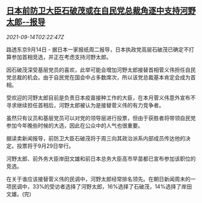 <!--1631586662000-->
[日本前防卫大臣石破茂或在自民党总裁角逐中支持河野太郎--报导](https://cn.reuters.com/article/japan-politics-0914-tues-idCNKBS2GA054)
------

<div><i>2021-09-14T02:22:47Z</i></div><p>路透东京9月14日 - 据日本一家报纸周二报导，日本执政党高层石破茂已确定不打算参加首相竞选，并正在考虑支持河野太郎。</p><p>因石破茂深受基层党员的喜欢，此举可能会增加河野太郎接替首相菅义伟担任自民党总裁的机会。由于自民党在国会中占多数席次，所以该党总裁基本肯定会成为首相。</p><p>受欢迎的河野太郎目前是负责日本疫苗接种工作的大臣，在本月菅义伟意外宣布不寻求继续担任首相后，河野太郎被认为是接替菅义伟的有力竞争者。</p><p>虽然只有议员和基层党员可以对党的领导层进行投票，但由于获胜者将带领自民党参加今年晚些时候的大选，因此在公众中的人气也很重要。</p><p>据读卖新闻报导，前防卫大臣石破茂将于周三向其政治派系内部成员传达他的决定。投票将于9月29日举行。</p><p>河野太郎、前外务大臣岸田文雄和前日本总务大臣高市早苗都已宣布参加该职位的竞选。</p><p>在关于谁应该接替菅义伟的民调中，河野太郎经常排名领先。在朝日新闻周末的一项民调中，33%的受访者选择了河野太郎，16%选择了石破茂，14%选择了岸田文雄。(完)</p>
